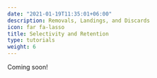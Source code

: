 ```yaml
---
date: "2021-01-19T11:35:01+06:00"
description: Removals, Landings, and Discards
icon: far fa-lasso
title: Selectivity and Retention
type: tutorials
weight: 6
---
```


Coming soon!
